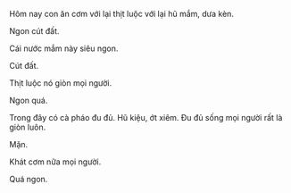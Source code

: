 Hôm nay con ăn cơm với lại thịt luộc với lại hũ mắm, dưa kèn.

Ngon cút đất. 

Cái nước mắm này siêu ngon.

Cút đất.

Thịt luộc nó giòn mọi người.

Ngon quá.

Trong đây có cà pháo đu đủ. Hũ kiệu, ớt xiêm. Đu đủ sống mọi người rất là giòn luôn.

Mặn.

Khát cơm nữa mọi người.

Quá ngon.